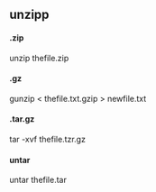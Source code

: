 ## unzipp

#### .zip
unzip thefile.zip

#### .gz
gunzip < thefile.txt.gzip > newfile.txt

#### .tar.gz
tar -xvf thefile.tzr.gz

#### untar
untar thefile.tar

